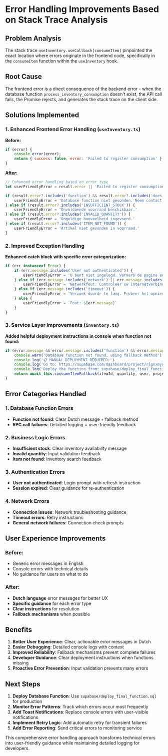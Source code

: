 # Error Handling Improvements Based on Stack Trace Analysis

## Problem Analysis
The stack trace `useInventory.useCallback[consumeItem]` pinpointed the exact location where errors originate in the frontend code, specifically in the `consumeItem` function within the `useInventory` hook.

## Root Cause
The frontend error is a direct consequence of the backend error - when the database function `process_inventory_consumption` doesn't exist, the API call fails, the Promise rejects, and generates the stack trace on the client side.

## Solutions Implemented

### 1. Enhanced Frontend Error Handling (`useInventory.ts`)

**Before:**
```javascript
if (error) {
    console.error(error);
    return { success: false, error: 'Failed to register consumption' }
}
```

**After:**
```javascript
// Enhanced error handling based on error type
let userFriendlyError = result.error || 'Failed to register consumption'

if (result.error?.includes('function') && result.error?.includes('does not exist')) {
    userFriendlyError = 'Database function niet gevonden. Neem contact op met de beheerder.'
} else if (result.error?.includes('INSUFFICIENT_STOCK')) {
    userFriendlyError = 'Onvoldoende voorraad beschikbaar.'
} else if (result.error?.includes('INVALID_QUANTITY')) {
    userFriendlyError = 'Ongeldige hoeveelheid ingevoerd.'
} else if (result.error?.includes('ITEM_NOT_FOUND')) {
    userFriendlyError = 'Artikel niet gevonden in voorraad.'
}
```

### 2. Improved Exception Handling

**Enhanced catch block with specific error categorization:**
```javascript
if (err instanceof Error) {
    if (err.message.includes('User not authenticated')) {
        userFriendlyError = 'U bent niet ingelogd. Ververs de pagina en probeer opnieuw.'
    } else if (err.message.includes('network') || err.message.includes('fetch')) {
        userFriendlyError = 'Netwerkfout. Controleer uw internetverbinding.'
    } else if (err.message.includes('timeout')) {
        userFriendlyError = 'Verzoek duurde te lang. Probeer het opnieuw.'
    } else {
        userFriendlyError = `Fout: ${err.message}`
    }
}
```

### 3. Service Layer Improvements (`inventory.ts`)

**Added helpful deployment instructions in console when function not found:**
```javascript
if (error.message && error.message.includes('function') && error.message.includes('does not exist')) {
    console.warn('Database function not found, using fallback method')
    console.log('📋 MANUAL DEPLOYMENT REQUIRED:')
    console.log('Go to: https://supabase.com/dashboard/project/rlgnxmygytofqmhmgfaa/sql')
    console.log('Deploy the function from: supabase/deploy_final_function.sql')
    return await this.consumeItemFallback(itemId, quantity, user, projectOrder, notes)
}
```

## Error Categories Handled

### 1. Database Function Errors
- **Function not found**: Clear Dutch message + fallback method
- **RPC call failures**: Detailed logging + user-friendly feedback

### 2. Business Logic Errors
- **Insufficient stock**: Clear inventory availability message
- **Invalid quantity**: Input validation feedback
- **Item not found**: Inventory search feedback

### 3. Authentication Errors
- **User not authenticated**: Login prompt with refresh instruction
- **Session expired**: Clear guidance for re-authentication

### 4. Network Errors
- **Connection issues**: Network troubleshooting guidance
- **Timeout errors**: Retry instructions
- **General network failures**: Connection check prompts

## User Experience Improvements

### Before:
- Generic error messages in English
- Console errors with technical details
- No guidance for users on what to do

### After:
- **Dutch language** error messages for better UX
- **Specific guidance** for each error type
- **Clear instructions** for resolution
- **Fallback mechanisms** when possible

## Benefits

1. **Better User Experience**: Clear, actionable error messages in Dutch
2. **Easier Debugging**: Detailed console logs with context
3. **Improved Reliability**: Fallback mechanisms prevent complete failures
4. **Developer Guidance**: Clear deployment instructions when functions missing
5. **Proactive Error Prevention**: Input validation prevents many errors

## Next Steps

1. **Deploy Database Function**: Use `supabase/deploy_final_function.sql` for production
2. **Monitor Error Patterns**: Track which errors occur most frequently
3. **Add Toast Notifications**: Replace console errors with user-visible notifications
4. **Implement Retry Logic**: Add automatic retry for transient failures
5. **Add Error Reporting**: Send critical errors to monitoring service

This comprehensive error handling approach transforms technical errors into user-friendly guidance while maintaining detailed logging for developers.